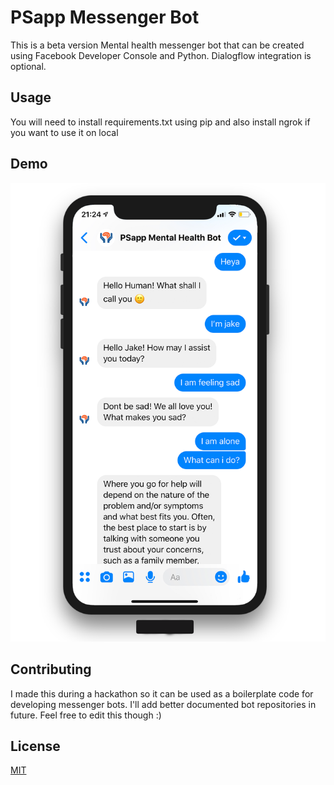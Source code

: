 # PSapp Messenger Bot
This is a beta version Mental health messenger bot that can be created using Facebook Developer Console and Python. Dialogflow integration is optional.

## Usage
You will need to install requirements.txt using pip and also install ngrok if you want to use it on local

## Demo
[![Watch the video](imgdemo.png)](https://youtu.be/zJNtGV3vTdk)


## Contributing
I made this during a hackathon so it can be used as a boilerplate code for developing messenger bots. I'll add better documented bot repositories in future. Feel free to edit this though :)

## License
[MIT](https://choosealicense.com/licenses/mit/)